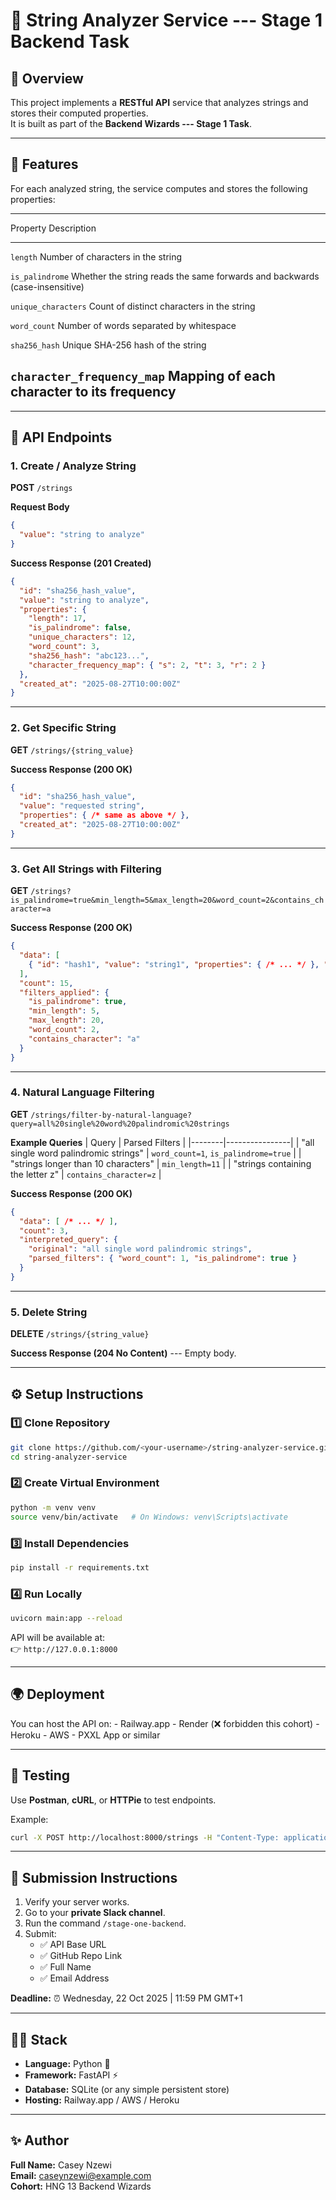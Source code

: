 # 🧠 String Analyzer Service --- Stage 1 Backend Task

## 🚀 Overview

This project implements a **RESTful API** service that analyzes strings
and stores their computed properties.\
It is built as part of the **Backend Wizards --- Stage 1 Task**.

------------------------------------------------------------------------

## 🧩 Features

For each analyzed string, the service computes and stores the following
properties:

  -----------------------------------------------------------------------
  Property                        Description
  ------------------------------- ---------------------------------------
  `length`                        Number of characters in the string

  `is_palindrome`                 Whether the string reads the same
                                  forwards and backwards
                                  (case-insensitive)

  `unique_characters`             Count of distinct characters in the
                                  string

  `word_count`                    Number of words separated by whitespace

  `sha256_hash`                   Unique SHA-256 hash of the string

  `character_frequency_map`       Mapping of each character to its
                                  frequency
  -----------------------------------------------------------------------

------------------------------------------------------------------------

## 🧠 API Endpoints

### 1. Create / Analyze String

**POST** `/strings`

**Request Body**

``` json
{
  "value": "string to analyze"
}
```

**Success Response (201 Created)**

``` json
{
  "id": "sha256_hash_value",
  "value": "string to analyze",
  "properties": {
    "length": 17,
    "is_palindrome": false,
    "unique_characters": 12,
    "word_count": 3,
    "sha256_hash": "abc123...",
    "character_frequency_map": { "s": 2, "t": 3, "r": 2 }
  },
  "created_at": "2025-08-27T10:00:00Z"
}
```

------------------------------------------------------------------------

### 2. Get Specific String

**GET** `/strings/{string_value}`

**Success Response (200 OK)**

``` json
{
  "id": "sha256_hash_value",
  "value": "requested string",
  "properties": { /* same as above */ },
  "created_at": "2025-08-27T10:00:00Z"
}
```

------------------------------------------------------------------------

### 3. Get All Strings with Filtering

**GET**
`/strings?is_palindrome=true&min_length=5&max_length=20&word_count=2&contains_character=a`

**Success Response (200 OK)**

``` json
{
  "data": [
    { "id": "hash1", "value": "string1", "properties": { /* ... */ }, "created_at": "..." }
  ],
  "count": 15,
  "filters_applied": {
    "is_palindrome": true,
    "min_length": 5,
    "max_length": 20,
    "word_count": 2,
    "contains_character": "a"
  }
}
```

------------------------------------------------------------------------

### 4. Natural Language Filtering

**GET**
`/strings/filter-by-natural-language?query=all%20single%20word%20palindromic%20strings`

**Example Queries** \| Query \| Parsed Filters \|
\|--------\|----------------\| \| "all single word palindromic strings"
\| `word_count=1`, `is_palindrome=true` \| \| "strings longer than 10
characters" \| `min_length=11` \| \| "strings containing the letter z"
\| `contains_character=z` \|

**Success Response (200 OK)**

``` json
{
  "data": [ /* ... */ ],
  "count": 3,
  "interpreted_query": {
    "original": "all single word palindromic strings",
    "parsed_filters": { "word_count": 1, "is_palindrome": true }
  }
}
```

------------------------------------------------------------------------

### 5. Delete String

**DELETE** `/strings/{string_value}`

**Success Response (204 No Content)** --- Empty body.

------------------------------------------------------------------------

## ⚙️ Setup Instructions

### 1️⃣ Clone Repository

``` bash
git clone https://github.com/<your-username>/string-analyzer-service.git
cd string-analyzer-service
```

### 2️⃣ Create Virtual Environment

``` bash
python -m venv venv
source venv/bin/activate   # On Windows: venv\Scripts\activate
```

### 3️⃣ Install Dependencies

``` bash
pip install -r requirements.txt
```

### 4️⃣ Run Locally

``` bash
uvicorn main:app --reload
```

API will be available at:\
👉 `http://127.0.0.1:8000`

------------------------------------------------------------------------

## 🌍 Deployment

You can host the API on: - Railway.app - Render (❌ forbidden this
cohort) - Heroku - AWS - PXXL App or similar

------------------------------------------------------------------------

## 🧪 Testing

Use **Postman**, **cURL**, or **HTTPie** to test endpoints.

Example:

``` bash
curl -X POST http://localhost:8000/strings -H "Content-Type: application/json" -d '{"value": "racecar"}'
```

------------------------------------------------------------------------

## 🧾 Submission Instructions

1.  Verify your server works.
2.  Go to your **private Slack channel**.
3.  Run the command `/stage-one-backend`.
4.  Submit:
    -   ✅ API Base URL
    -   ✅ GitHub Repo Link
    -   ✅ Full Name
    -   ✅ Email Address

**Deadline:** ⏰ Wednesday, 22 Oct 2025 \| 11:59 PM GMT+1

------------------------------------------------------------------------

## 🧑‍💻 Stack

-   **Language:** Python 🐍
-   **Framework:** FastAPI ⚡
-   **Database:** SQLite (or any simple persistent store)
-   **Hosting:** Railway.app / AWS / Heroku

------------------------------------------------------------------------

## ✨ Author

**Full Name:** Casey Nzewi\
**Email:** caseynzewi@example.com\
**Cohort:** HNG 13 Backend Wizards
